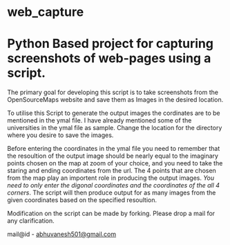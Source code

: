 # web_capture
<h1>Python Based project for capturing screenshots of web-pages using a script.</h1>
The primary goal for developing this script is to take screenshots from the OpenSourceMaps website and save them as Images in the desired location.<p>
To utilise this Script to generate the output images the cordinates are to be mentioned in the ymal file. I have already mentioned some of the universities in the ymal file as sample.
Change the location for the directory where you desire to save the images.

Before entering the coordinates in the ymal file you need to remember that the resoultion of the output image should be nearly equal to the imaginary points chosen on the map at zoom of your choice, and you need to take the staring and ending coordinates from the url. The 4 points that are chosen from the map play an importent role in producing the output images. *You need to only enter the digonal coordinates and the coordinates of the all 4 corners*.
The script will then produce output for as many images from the given coordinates based on the specified resoultion.


Modification on the script can be made by forking. Please drop a mail for any clarification.

mail@id - abhuvanesh501@gmail.com
